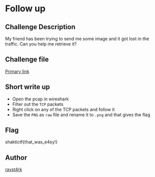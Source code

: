 # Follow up

## Challenge Description 

My friend has been trying to send me some image and it got lost in the traffic. Can you help me retrieve it?

## Challenge file

[Primary link](https://gitlab.com/teamshakti1/shaktictf/-/blob/main/forensics/Follow%20Up/handout/follow_up.pcapng)

## Short write up

- Open the pcap in wireshark
- Filter out the `TCP` packets
- Right click on any of the TCP packets and follow it
- Save the `PNG` as `raw` file and rename it to `.png` and that gives the flag

## Flag 

shaktictf{that_was_e4sy!}

## Author 
[rayst4rk](https://twitter.com/rayst4rk)
